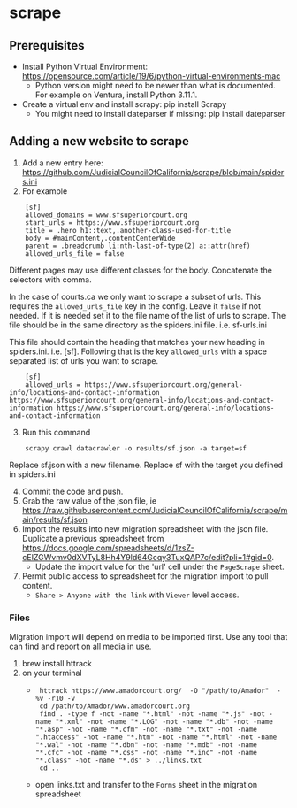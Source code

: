 # scrape

## Prerequisites

* Install Python Virtual Environment: https://opensource.com/article/19/6/python-virtual-environments-mac
  * Python version might need to be newer than what is documented. For example on Ventura, install Python 3.11.1.
* Create a virtual env and install scrapy: pip install Scrapy
  * You might need to install dateparser if missing: pip install dateparser

## Adding a new website to scrape

1. Add a new entry here: https://github.com/JudicialCouncilOfCalifornia/scrape/blob/main/spiders.ini
2. For example
```
    [sf]
    allowed_domains = www.sfsuperiorcourt.org
    start_urls = https://www.sfsuperiorcourt.org
    title = .hero h1::text,.another-class-used-for-title
    body = #mainContent,.contentCenterWide
    parent = .breadcrumb li:nth-last-of-type(2) a::attr(href)
    allowed_urls_file = false
```
Different pages may use different classes for the body.  Concatenate the selectors with comma.

In the case of courts.ca we only want to scrape a subset of urls. This requires the `allowed_urls_file` key in the config. Leave it `false` if not needed. If it is needed set it to the file name of the list of urls to scrape. The file should be in the same directory as the spiders.ini file.  i.e. sf-urls.ini

This file should contain the heading that matches your new heading in spiders.ini.  i.e. [sf]. Following that is the key `allowed_urls` with a space separated list of urls you want to scrape.

```
    [sf]
    allowed_urls = https://www.sfsuperiorcourt.org/general-info/locations-and-contact-information https://www.sfsuperiorcourt.org/general-info/locations-and-contact-information https://www.sfsuperiorcourt.org/general-info/locations-and-contact-information
```

3. Run this command
```
    scrapy crawl datacrawler -o results/sf.json -a target=sf
```
Replace sf.json with a new filename.
Replace sf with the target you defined in spiders.ini

4. Commit the code and push.
5. Grab the raw value of the json file, ie https://raw.githubusercontent.com/JudicialCouncilOfCalifornia/scrape/main/results/sf.json
6. Import the results into new migration spreadsheet with the json file. Duplicate a previous spreadsheet from https://docs.google.com/spreadsheets/d/1zsZ-cEIZGWvmv0dXVTyL8Hh4Y9ld64Gcqy3TuxQAP7c/edit?pli=1#gid=0.
   - Update the import value for the 'url' cell under the `PageScrape` sheet.
7. Permit public access to spreadsheet for the migration import to pull content.
   - `Share > Anyone with the link` with `Viewer` level access.

### Files
Migration import will depend on media to be imported first. Use any tool that can find and report on all media in use.

1. brew install httrack
2. on your terminal
   - ```
      httrack https://www.amadorcourt.org/  -O "/path/to/Amador"  -%v -r10 -v
      cd /path/to/Amador/www.amadorcourt.org
      find . -type f -not -name "*.html" -not -name "*.js" -not -name "*.xml" -not -name "*.LOG" -not -name "*.db" -not -name "*.asp" -not -name "*.cfm" -not -name "*.txt" -not -name ".htaccess" -not -name "*.htm" -not -name "*.html" -not -name "*.wal" -not -name "*.dbn" -not -name "*.mdb" -not -name "*.cfc" -not -name "*.css" -not -name "*.inc" -not -name "*.class" -not -name "*.ds" > ../links.txt
      cd ..
     ```
   - open links.txt and transfer to the `Forms` sheet in the migration spreadsheet
